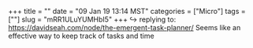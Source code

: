 +++
title = ""
date = "09 Jan 19 13:14 MST"
categories = ["Micro"]
tags = [""]
slug = "mRR1ULuYUMHbI5"
+++
↪️ replying to: https://davidseah.com/node/the-emergent-task-planner/
Seems like an effective way to keep track of tasks and time
